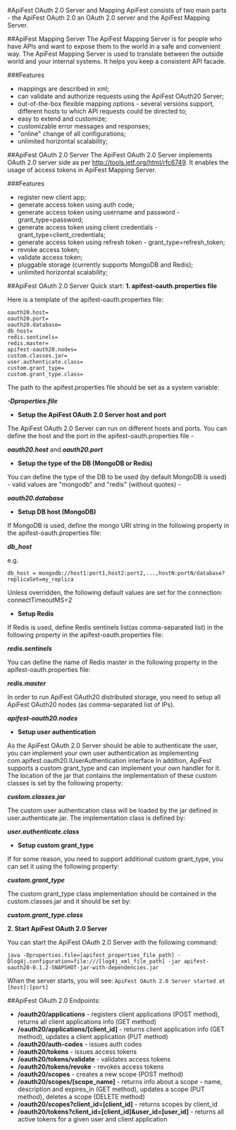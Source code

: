 #ApiFest OAuth 2.0 Server and Mapping
ApiFest consists of two main parts - the ApiFest OAuth 2.0 an OAuth 2.0 server and the ApiFest Mapping Server.

##ApiFest Mapping Server
The ApiFest Mapping Server is for people who have APIs and want to expose them to the world in a safe and convenient way.
The ApiFest Mapping Server is used to translate between the outside world and your internal systems. It helps you keep a consistent API facade.

###Features
- mappings are described in xml;
- can validate and authorize requests using the ApiFest OAuth20 Server;
- out-of-the-box flexible mapping options - several versions support, different hosts to which API requests could be directed to;
- easy to extend and customize;
- customizable error messages and responses;
- "online" change of all configurations;
- unlimited horizontal scalability;


##ApiFest OAuth 2.0 Server
The ApiFest OAuth 2.0 Server implements OAuth 2.0 server side as per http://tools.ietf.org/html/rfc6749.
It enables the usage of access tokens in ApiFest Mapping Server.

###Features
- register new client app;
- generate access token using auth code;
- generate access token using username and password - grant_type=password;
- generate access token using client credentials - grant_type=client_credentials;
- generate access token using refresh token - grant_type=refresh_token;
- revoke access token;
- validate access token;
- pluggable storage (currently supports MongoDB and Redis);
- unlimited horizontal scalability;


##ApiFest OAuth 2.0 Server Quick start:
**1. apifest-oauth.properties file**

Here is a template of the apifest-oauth.properties file:
```
oauth20.host=
oauth20.port=
oauth20.database=
db_host=
redis.sentinels=
redis.master=
apifest-oauth20.nodes=
custom.classes.jar=
user.authenticate.class=
custom.grant_type=
custom.grant_type.class=
```

The path to the apifest.properties file should be set as a system variable:

***-Dproperties.file***

* **Setup the ApiFest OAuth 2.0 Server host and port**

The ApiFest OAuth 2.0 Server can run on different hosts and ports.
You can define the host and the port in the apifest-oauth.properties file -

***oauth20.host*** and ***oauth20.port***

* **Setup the type of the DB (MongoDB or Redis)**

You can define the type of the DB to be used (by default MongoDB is used) - valid values are "mongodb" and "redis" (without quotes) - 

***oauth20.database***

* **Setup DB host (MongoDB)**

If MongoDB is used, define the mongo URI string in the following property in the apifest-oauth.properties file:

***db_host***

e.g.

```db_host = mongodb://host1:port1,host2:port2,...,hostN:portN/database?replicaSet=my_replica```

Unless overridden, the following default values are set for the connection: connectTimeoutMS=2

* **Setup Redis**

If Redis is used, define Redis sentinels list(as comma-separated list) in the following property in the apifest-oauth.properties file:

***redis.sentinels***

You can define the name of Redis master in the following property in the apifest-oauth.properties file:

***redis.master***

In order to run ApiFest OAuth20 distributed storage, you need to setup all ApiFest OAuth20 nodes (as comma-separated list of IPs).

***apifest-oauth20.nodes***

* **Setup user authentication**

As the ApiFest OAuth 2.0 Server should be able to authenticate the user, you can implement your own user authentication as implementing com.apifest.oauth20.IUserAuthentication interface
In addition, ApiFest supports a custom grant_type and can implement your own handler for it.
The location of the jar that contains the implementation of these custom classes is set by the following property: 

***custom.classes.jar***

The custom user authentication class will be loaded by the jar defined in user.authenticate.jar. The implementation class is defined by: 

***user.authenticate.class***

* **Setup custom grant_type**

If for some reason, you need to support additional custom grant_type, you can set it using the following property:

***custom.grant_type***

The custom grant_type class implementation should be contained in the custom.classes.jar and it should be set by:

***custom.grant_type.class***

**2. Start ApiFest OAuth 2.0 Server**

You can start the ApiFest OAuth 2.0 Server with the following command:

```java -Dproperties.file=[apifest_properties_file_path] -Dlog4j.configuration=file:///[log4j_xml_file_path] -jar apifest-oauth20-0.1.2-SNAPSHOT-jar-with-dependencies.jar```

When the server starts, you will see:
```ApiFest OAuth 2.0 Server started at [host]:[port]```

##ApiFest OAuth 2.0 Endpoints:
* **/oauth20/applications** - registers client applications (POST method), returns all client applications info (GET method)
* **/oauth20/applications/[client_id]** - returns client application info (GET method), updates a client application (PUT method)
* **/oauth20/auth-codes** - issues auth codes
* **/oauth20/tokens** - issues access tokens
* **/oauth20/tokens/validate** - validates access tokens
* **/oauth20/tokens/revoke** - revokes access tokens
* **/oauth20/scopes** - creates a new scope (POST method)
* **/oauth20/scopes/[scope_name]** - returns info about a scope - name, description and expires_in (GET method),
updates a scope (PUT method), deletes a scope (DELETE method)
* **/oauth20/scopes?client_id=[client_id]** - returns scopes by client_id
* **/oauth20/tokens?client_id=[client_id]&user_id=[user_id]** - returns all active tokens for a given user and client application
